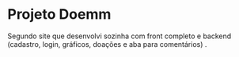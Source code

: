 # Projeto Doemm
Segundo site que desenvolvi sozinha com front completo e backend (cadastro, login, gráficos, doações e aba para comentários) .
